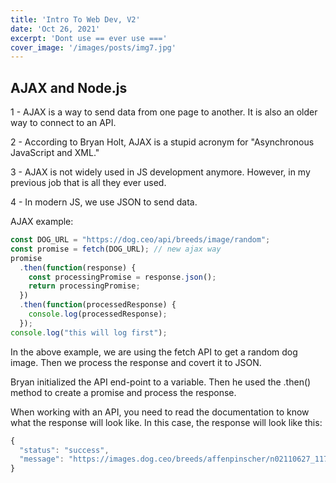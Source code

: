 ```yaml
---
title: 'Intro To Web Dev, V2'
date: 'Oct 26, 2021'
excerpt: 'Dont use == ever use ==='
cover_image: '/images/posts/img7.jpg'
---
```


## AJAX and Node.js
 1 - AJAX is a way to send data from one page to another. It is also an older way to connect to an API.

2 - According to Bryan Holt, AJAX is a stupid acronym for "Asynchronous JavaScript and XML."

3 - AJAX is not widely used in JS development anymore. However, in my previous job that is all they ever used.

4 - In modern JS, we use JSON to send data.

AJAX example:
```javascript
const DOG_URL = "https://dog.ceo/api/breeds/image/random";
const promise = fetch(DOG_URL); // new ajax way
promise
  .then(function(response) {
    const processingPromise = response.json();
    return processingPromise;
  })
  .then(function(processedResponse) {
    console.log(processedResponse);
  });
console.log("this will log first");
```
In the above example, we are using the fetch API to get a random dog image. Then we process the response and covert it to JSON.

Bryan initialized the API end-point to a variable. Then he used the .then() method to create a promise and process the response.

When working with an API, you need to read the documentation to know what the response will look like. In this case, the response will look like this: 
```javascript
{
  "status": "success",
  "message": "https://images.dog.ceo/breeds/affenpinscher/n02110627_11783.jpg"
}
```




